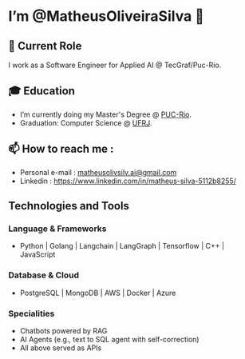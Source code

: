 # I’m @MatheusOliveiraSilva 👋

## 📌 Current Role 

I work as a Software Engineer for Applied AI @ TecGraf/Puc-Rio.

## 🎓 Education
- I’m currently doing my Master's Degree @ [PUC-Rio](https://www.inf.puc-rio.br/pos-graduacao/).
- Graduation: Computer Science @ [UFRJ](https://ufrj.br/en/).

## 📫 How to reach me :
  - Personal e-mail : matheusolivsilv.ai@gmail.com
  - Linkedin : https://www.linkedin.com/in/matheus-silva-5112b8255/

## Technologies and Tools

### Language & Frameworks
- Python | Golang | Langchain | LangGraph | Tensorflow | C++ | JavaScript

### Database & Cloud
- PostgreSQL | MongoDB | AWS | Docker | Azure

### Specialities
- Chatbots powered by RAG
- AI Agents (e.g., text to SQL agent with self-correction)
- All above served as APIs

